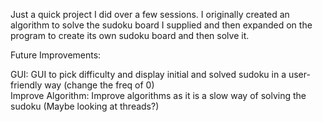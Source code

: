 Just a quick project I did over a few sessions. I originally created an algorithm to solve the sudoku board I supplied and then expanded on the program to create its own sudoku board and then solve it.

Future Improvements:

GUI: GUI to pick difficulty and display initial and solved sudoku in a user-friendly way (change the freq of 0)                   
Improve Algorithm: Improve algorithms as it is a slow way of solving the sudoku (Maybe looking at threads?)
